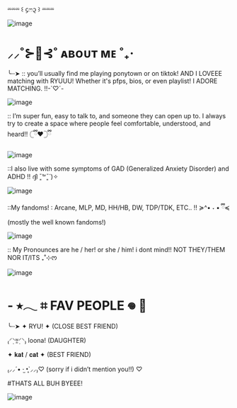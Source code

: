 ⏔⏔⏔ ꒰ ᧔ෆ᧓ ꒱ ⏔⏔⏔

![image](https://github.com/user-attachments/assets/90510f9a-2e61-45e5-bb83-1efa7a4156f1)

# ⸝⸝˚⊱🪷⊰˚ ᴀʙᴏᴜᴛ ᴍᴇ ˚₊‧
 ╰┈➤ 
:: you’ll usually find me playing ponytown or on tiktok!  AND I LOVEEE matching with RYUUU! Whether it's pfps, bios, or even playlist! I ADORE MATCHING. !!-`♡´-

![image](https://github.com/user-attachments/assets/f3eb9446-642a-42a6-8b7d-0b80023182a0)


:: I’m super fun, easy to talk to, and someone they can open up to. I always try to create a space where people feel comfortable, understood, and heard!! 𓊆ྀི❤︎𓊇ྀི

![image](https://github.com/user-attachments/assets/449019e3-f10d-4a8e-abc0-c421ef8936bb)

::I also live with some symptoms of GAD (Generalized Anxiety Disorder) and ADHD !! ദ്ദി ˉ͈̀꒳ˉ͈́ )✧

![image](https://github.com/user-attachments/assets/39434be3-b256-4e3d-97e7-ef627b7ab686)

::My fandoms! : Arcane, MLP, MD, HH/HB, DW, TDP/TDK,  ETC.. !! ≽^• ˕ • ྀི≼ (mostly the well known fandoms!)

![image](https://github.com/user-attachments/assets/366ebac6-1bbc-4c6a-b3d1-152c86f27f1a)

:: My Pronounces are he / her! or she / him! i dont mind!! NOT THEY/THEM NOR IT/ITS ₊˚⊹ᰔ

![image](https://github.com/user-attachments/assets/2112613a-be5a-47e0-91eb-744416ca771f)

# - ⭑𓂃 ⌗ FAV PEOPLE 𖦹 🪷
╰┈➤ 
✦ RYU! ✦ (CLOSE BEST FRIEND)

₍⸍⸌̣ʷ̣̫⸍̣⸌₎ loona! (DAUGHTER)

✦ 𝐤𝐚𝐭 / 𝐜𝐚𝐭 ✦ (BEST FRIEND)

₍⸝⸝´• ·̫ •̥`⸝⸝₎♡ (sorry if i didn’t mention you!!) ♡

#THATS ALL BUH BYEEE!

![image](https://github.com/user-attachments/assets/e4010366-20ff-4afa-846e-aca4c88964dc)

